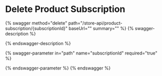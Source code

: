 # Delete Product Subscription

{% swagger method="delete" path="/store-api/product-subscription/{subscriptionId}" baseUrl="" summary="" %}
{% swagger-description %}

{% endswagger-description %}

{% swagger-parameter in="path" name="subscriptionId" required="true" %}

{% endswagger-parameter %}
{% endswagger %}
